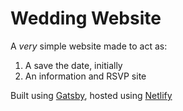 # Wedding Website

A _very_ simple website made to act as:

1. A save the date, initially
2. An information and RSVP site

Built using [Gatsby](https://gatsbyjs.com), hosted using [Netlify](https://netlify.com/)
